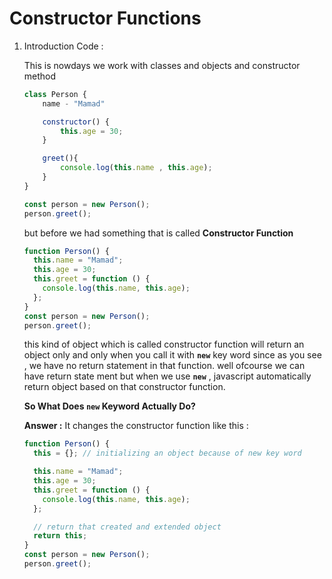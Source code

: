 # Constructor Functions

1. Introduction Code :

   This is nowdays we work with classes and objects and constructor method

   ```javascript
   class Person {
       name - "Mamad"

       constructor() {
           this.age = 30;
       }

       greet(){
           console.log(this.name , this.age);
       }
   }

   const person = new Person();
   person.greet();
   ```

   but before we had something that is called **Constructor Function**

   ```javascript
   function Person() {
     this.name = "Mamad";
     this.age = 30;
     this.greet = function () {
       console.log(this.name, this.age);
     };
   }
   const person = new Person();
   person.greet();
   ```

   this kind of object which is called constructor function will return an object only and only when you call it with **`new`** key word since as you see , we have no return statement in that function.
   well ofcourse we can have return state ment but when we use **`new`** , javascript automatically return object based on that constructor function.

   **So What Does `new` Keyword Actually Do?**

   **Answer :** It changes the constructor function like this :

   ```javascript
   function Person() {
     this = {}; // initializing an object because of new key word

     this.name = "Mamad";
     this.age = 30;
     this.greet = function () {
       console.log(this.name, this.age);
     };

     // return that created and extended object
     return this;
   }
   const person = new Person();
   person.greet();
   ```
